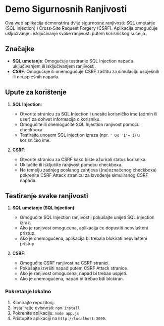 # Demo Sigurnosnih Ranjivosti

Ova web aplikacija demonstrira dvije sigurnosne ranjivosti: SQL umetanje (SQL Injection) i Cross-Site Request Forgery (CSRF). Aplikacija omogućuje uključivanje i isključivanje svake ranjivosti putem korisničkog sučelja.

## Značajke
- **SQL umetanje**: Omogućuje testiranje SQL Injection napada uključivanjem ili isključivanjem ranjivosti.
- **CSRF**: Omogućuje ili onemogućuje CSRF zaštitu za simulaciju uspješnih ili neuspješnih napada.

## Upute za korištenje
1. **SQL Injection**:
   - Otvorite stranicu za SQL Injection i unesite korisničko ime (admin ili user) za dohvat informacija o korisniku.
   - Omogućite ili onemogućite SQL Injection ranjivost pomoću checkboxa.
   - Testirajte unosom SQL injection izraza (npr. `' OR '1'='1`) u korisničko ime.
   
2. **CSRF**:
   - Otvorite stranicu za CSRF kako biste ažurirali status korisnika.
   - Uključite ili isključite ranjivost pomoću checkboxa.
   - Na temelju zadnjeg poslanog zahtjeva ((ne)označenog checkboxa) pokrenite CSRF Attack stranicu za izvođenje simuliranog CSRF napada.

## Testiranje svake ranjivosti
1. **SQL umetanje (SQL Injection)**:
   - Omogućite SQL Injection ranjivost i pokušajte unijeti SQL injection izraz.
   - Ako je ranjivost omogućena, aplikacija će dopustiti neovlašteni pristup.
   - Ako je onemogućena, aplikacija bi trebala blokirati neovlašteni pristup.

2. **CSRF**:
   - Omogućite CSRF ranjivost na CSRF stranici.
   - Pokušajte izvršiti napad putem CSRF Attack stranice.
   - Ako je ranjivost omogućena, napad bi trebao uspjeti.
   - Ako je onemogućena, napad bi trebao biti blokiran.

### Pokretanje lokalno
1. Klonirajte repozitorij.
2. Instalirajte ovisnosti: `npm install`
3. Pokrenite aplikaciju: `node app.js`
4. Pristupite aplikaciji na `http://localhost:3000`.